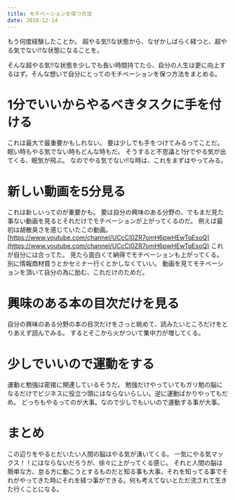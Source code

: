 ```yaml
---
title: モチベーションを保つ方法
date: 2018-12-14
---
```


もう何度経験したことか。
超やる気!!な状態から、なぜかしばらく経つと、超やる気でない!!な状態になることを。

そんな超やる気!!な状態を少しでも長い時間持てたら、自分の人生は更に向上するはず。そんな想いで自分にとってのモチベーションを保つ方法をまとめる。

# 1分でいいからやるべきタスクに手を付ける

これは最大で最重要かもしれない。
要は少しでも手をつけてみるってことだ。
眠い時もやる気でない時もどんな時もだ。
そうすると不思議と1分でやる気が出てくる、眠気が飛ぶ。
なのでやる気でない!!な時は、これをまずはやってみる。

# 新しい動画を5分見る

これは新しいってのが重要かも。
要は自分の興味のある分野の、でもまだ見た事ない動画を見るとそれだけでモチベーションが上がってくるのだ。
例えば最初は胡散臭さを感じていたこの動画。[https://www.youtube.com/channel/UCcCl0ZR7omH6pwHEwTqEsoQ](https://www.youtube.com/channel/UCcCl0ZR7omH6pwHEwTqEsoQ)
これが自分には合ってた。
見たら面白くて納得でモチベーションも上がってくる。
別に情報商材買うとかセミナー行くとかしなくていい。
動画を見てモチベーションを頂いて自分の為に励む、これだけのためだ。

# 興味のある本の目次だけを見る

自分の興味のある分野の本の目次だけをさっと眺めて、読みたいところだけをとりあえず読んでみる。
するとそこから火がついて集中力が増してくる。

# 少しでいいので運動をする

運動と勉強は密接に関連しているそうだ。
勉強だけやっていてもガリ勉の脳になるだけでビジネスに役立つ頭にはならないらしい。逆に運動ばかりやってもだめ。
どっちもやるってのが大事。なので少しでもいいので運動する事が大事。

# まとめ

この辺りをやるとだいたい人間の脳はやる気が湧いてくる。
一気にやる気マックス！！にはならないだろうが、徐々に上がってくる感じ。
それと人間の脳は簡単な方、怠る方に動こうとするものだと知る事も大事。それを知ってる事でそれがやってきた時にそれを経つ事ができる。何も考えてないとただ流されて生きた行くことになる。
